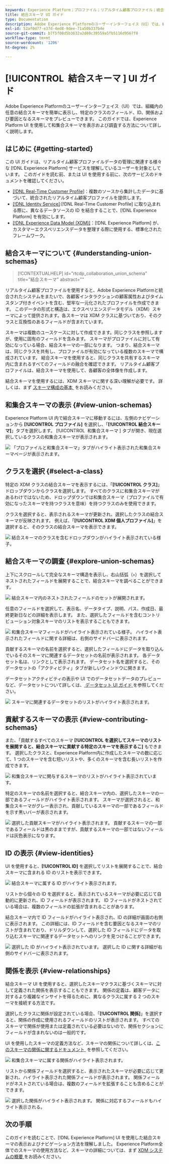 ```yaml
---
keywords: Experience Platform；プロファイル；リアルタイム顧客プロファイル；統合プロファイル；統合プロファイル；統合；プロファイル；rtcp；プロファイルの有効化；プロファイルの有効化；結合スキーマ；結合プロファイル；結合プロファイル
title: 結合スキーマ UI ガイド
type: Documentation
description: Adobe Experience Platformのユーザーインターフェイス（UI）では、組織内の任意の結合スキーマを簡単に表示し、特定のクラスのフィールド、ID、関係および要因となるスキーマをプレビューできます。 このガイドでは、Experience Platform UI を使用して和集合スキーマを表示および調査する方法について詳しく説明します。
exl-id: 52af0d77-e37d-4ed8-9dee-71a50b337b4e
source-git-commit: b7f5f08d5b3632a2d80c39559a5fb5116d9567f8
workflow-type: tm+mt
source-wordcount: '1206'
ht-degree: 2%

---
```


# [!UICONTROL &#x200B; 結合スキーマ &#x200B;] UI ガイド

Adobe Experience Platformのユーザーインターフェイス（UI）では、組織内の任意の結合スキーマを簡単に表示し、特定のクラスのフィールド、ID、関係および要因となるスキーマをプレビューできます。 このガイドでは、Experience Platform UI を使用して和集合スキーマを表示および調査する方法について詳しく説明します。

## はじめに {#getting-started}

この UI ガイドは、リアルタイム顧客プロファイルデータの管理に関連する様々な [!DNL Experience Platform] サービスを理解しているユーザーを対象としています。 このガイドを読む前、または UI を使用する前に、次のサービスのドキュメントを確認してください。

* [[!DNL Real-Time Customer Profile]](../home.md)：複数のソースから集計したデータに基づいて、統合されたリアルタイム顧客プロファイルを提供します。
* [[!DNL Identity Service]](../../identity-service/home.md):[!DNL Real-Time Customer Profile] に取り込まれる際に、異なるデータソースの ID を結合することで、[!DNL Experience Platform] を有効にします。
* [[!DNL Experience Data Model (XDM)]](../../xdm/home.md)：[!DNL Experience Platform] が、カスタマーエクスペリエンスデータを整理する際に使用する、標準化されたフレームワーク。

## 結合スキーマについて {#understanding-union-schemas}

>[!CONTEXTUALHELP]
>id="rtcdp_collaboration_union_schema"
>title="結合スキーマ"
>abstract=""

<!-- The above contextual help is used in the Collaboration UI for a read more link. -->

リアルタイム顧客プロファイルを使用すると、Adobe Experience Platformと統合されたシステムをまたいで、各顧客インタラクションの顧客属性およびタイムスタンプ付きイベントを含む、堅牢な一元化されたプロファイルを作成できます。 このデータの形式と構造は、エクスペリエンスデータモデル（XDM）スキーマによって提供されます。各スキーマは XDM クラスに基づいており、そのクラスと互換性のあるフィールドが含まれています。

スキーマは複数のユースケースに対して作成できます。同じクラスを参照しますが、使用に固有のフィールドを含みます。 スキーマがプロファイルに対して有効になっている場合、結合スキーマの一部になります。 つまり、結合スキーマは、同じクラスを共有し、プロファイルが有効になっている複数のスキーマで構成されています。 結合スキーマを使用すると、同じクラスを共有するスキーマ内に含まれるすべてのフィールドの融合を確認できます。 リアルタイム顧客プロファイルは、結合スキーマを使用して、各顧客の全体像を作成します。

結合スキーマを使用するには、XDM スキーマに関する深い理解が必要です。 詳しくは、まず [&#x200B; スキーマ構成の基本 &#x200B;](../../xdm/schema/composition.md) をお読みください。

## 和集合スキーマの表示 {#view-union-schemas}

Experience Platform UI 内で結合スキーマに移動するには、左側のナビゲーションから **[!UICONTROL プロファイル]** を選択し、「**[!UICONTROL 結合スキーマ]**」タブを選択します。 [!UICONTROL &#x200B; 和集合スキーマ &#x200B;] タブが開き、現在選択しているクラスの和集合スキーマが表示されます。

![&#x200B; 「プロファイルと和集合スキーマ」タブがハイライト表示された和集合スキーマページが表示されます。](../images/union-schema/landing.png)

## クラスを選択 {#select-a-class}

特定の XDM クラスの結合スキーマを表示するには、「**[!UICONTROL クラス]**」ドロップダウンからクラスを選択します。 すべてのクラスに和集合スキーマがあるわけではないため、ドロップダウンでは和集合スキーマ（プロファイルで有効になったスキーマを持つクラスを意味）を持つクラスのみを使用できます。

クラスを選択すると、表示されるスキーマが更新され、選択したクラスの結合スキーマが反映されます。 例えば、「**[!UICONTROL XDM 個人プロファイル]**」を選択すると、そのクラスの結合スキーマを表示できます。

![&#x200B; 結合スキーマのクラスを含むドロップダウンがハイライト表示されている様子。](../images/union-schema/class.png)

## 結合スキーマの調査 {#explore-union-schemas}

上下にスクロールして完全なスキーマ構造を表示し、右山括弧（`>`）を選択してネストされたフィールドを展開することで、結合スキーマを調べることができます。

![&#x200B; 結合スキーマ内のネストされたフィールドのセットが展開されます。](../images/union-schema/explore.png)

任意のフィールドを選択して、表示名、データタイプ、説明、パス、作成日、最終更新日などの詳細を表示します。 また、選択したフィールドを含むコントリビューション対象スキーマのリストを表示することもできます。

![&#x200B; 和集合スキーマフィールドがハイライト表示されている様子。 ハイライト表示されたフィールドに関する詳細は、右側のサイドバーに表示されます。](../images/union-schema/explore-field.png)

貢献するスキーマの名前を選択すると、選択したフィールドにデータを取り込んでいるそのスキーマに関連するデータセットの名前が表示されます。 各データセット名は、リンクとして表示されます。 データセット名を選択すると、そのデータセットの「アクティビティ」タブが新しいウィンドウに開きます。

データセットアクティビティの表示や UI でのデータセットデータのプレビューなど、データセットについて詳しくは、[&#x200B; データセット UI ガイド &#x200B;](../../catalog/datasets/user-guide.md) を参照してください。

![&#x200B; スキーマに関連するデータセットのリストがハイライト表示されます。](../images/union-schema/datasets.png)

## 貢献するスキーマの表示 {#view-contributing-schemas}

また、「貢献するすべてのスキーマ **[!UICONTROL を選択してスキーマのリストを展開すると、結合スキーマに貢献する特定のスキーマを表示するこ]** もできます。 選択したクラスと、Experience Platform内に作成したスキーマの数に応じて、1 つのスキーマを含む短いリストや、多くのスキーマを含む長いリストを作成できます。

![&#x200B; 和集合スキーマに関与するスキーマのリストがハイライト表示されています。](../images/union-schema/contributing-schemas.png)

特定のスキーマの名前を選択すると、結合スキーマ内の、選択したスキーマの一部であるフィールドがハイライト表示されます。 スキーマが選択されると、和集合スキーマがグレー表示され、貢献しているスキーマの一部であるフィールドを示す黒いバーが表示されます。

![&#x200B; 選択した貢献スキーマがハイライト表示されます。 貢献するスキーマの一部であるフィールドは黒のままですが、貢献するスキーマの一部ではないフィールドは灰色表示になります。](../images/union-schema/select-schema.png)

## ID の表示 {#view-identities}

UI を使用すると、**[!UICONTROL ID]** を選択してリストを展開することで、結合スキーマに含まれる ID のリストを表示できます。

![&#x200B; 結合スキーマに属する ID がハイライト表示されます。](../images/union-schema/identities.png)

リストから個々の ID を選択すると、表示されているスキーマが必要に応じて自動的に更新され、ID フィールドが表示されます。 ID フィールドがネストされている場合は、複数のフィールドの拡張が含まれることがあります。

結合スキーマ内で ID フィールドがハイライト表示され、ID の詳細が画面の右側に表示されます。 この詳細には、ID フィールドを含む要因となるスキーマのリストが含まれており、ドリルダウンして、選択した ID フィールドにデータを取り込むスキーマに関連するデータセットへのリンクを見つけることができます。

![&#x200B; 選択した ID がハイライト表示されています。 選択した ID に関する詳細が右側のサイドバーに表示されます。](../images/union-schema/select-identity.png)

## 関係を表示 {#view-relationships}

結合スキーマ UI を使用すると、選択したスキーマクラスに基づくスキーマに対して定義された関係を表示することもできます。 関係の定義は、顧客データに対するより複雑なインサイトを得るために、異なるクラスに属する 2 つのスキーマを接続する方法です。

選択したクラスに関係が設定されている場合、「**[!UICONTROL 関係]**」を選択すると、関係の作成に使用されるフィールドのリストが表示されます。 すべてのスキーマで関係が使用または定義されている必要はないので、関係セクションにフィールドが含まれないのは一般的です。

UI を使用したスキーマの定義方法など、スキーマの関係について詳しくは、[&#x200B; このスキーマの関係に関するドキュメント &#x200B;](../../xdm/tutorials/relationship-ui.md) を参照してください。

![&#x200B; 和集合スキーマに属する関係がハイライト表示されます。](../images/union-schema/relationships.png)

リストから関係フィールドを選択すると、表示されたスキーマが必要に応じて更新され、ハイライト表示された関係フィールドが表示されます。 関係フィールドがネストされている場合は、複数のフィールドを拡張することも含めることができます。

![&#x200B; 選択した関係がハイライト表示されます。 関係に対応するフィールドもハイライト表示される。](../images/union-schema/select-relationship.png)

## 次の手順

このガイドを読むことで、[!DNL Experience Platform] UI を使用した結合スキーマの表示およびナビゲーション方法を理解しました。 Experience Platform全体でのスキーマの使用方法など、スキーマの詳細については、まず [XDM システムの概要 &#x200B;](../../xdm/home.md) をお読みください。

